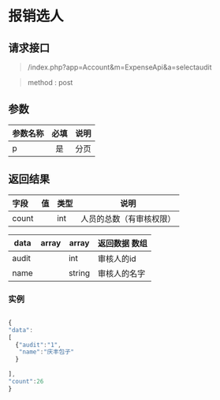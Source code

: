 # 报销选人
## 请求接口 

> /index.php?app=Account&m=ExpenseApi&a=selectaudit

>  method : post

## 参数

| 参数名称      |    必填 | 说明  |
| :-------- | :--------:| :-- |
|p| 是|分页 |



## 返回结果
|字段 |  值| 类型 | 说明|
|:----|----|----|-----|
|count|  | int| 人员的总数（有审核权限）|

|data|array | array | 返回数据 数组|
|----|----|----|-----|
|audit| |int|审核人的id|
|name||string|审核人的名字|




### 实例

``` javascript

{
"data":
[
  {"audit":"1",
   "name":"庆丰包子"
  }
 
],
"count":26
}